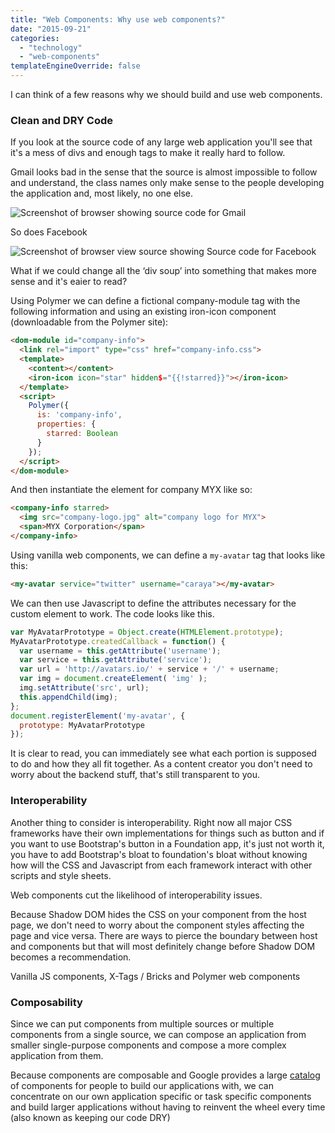 ```yaml
---
title: "Web Components: Why use web components?"
date: "2015-09-21"
categories:
  - "technology"
  - "web-components"
templateEngineOverride: false
---
```


I can think of a few reasons why we should build and use web components.

### Clean and DRY Code

If you look at the source code of any large web application you'll see that it's a mess of divs and enough tags to make it really hard to follow.

Gmail looks bad in the sense that the source is almost impossible to follow and understand, the class names only make sense to the people developing the application and, most likely, no one else.

![Screenshot of browser showing source code for Gmail](https://res.cloudinary.com/dfh6ihzvj/image/upload/c_scale,w_500/f_auto,q_auto/gmail-source)

So does Facebook

![Screenshot of browser view source showing Source code for Facebook](https://res.cloudinary.com/dfh6ihzvj/image/upload/c_scale,w_500/f_auto,q_auto/facebook-source)

What if we could change all the ‘div soup’ into something that makes more sense and it's eaier to read?

Using Polymer we can define a fictional company-module tag with the following information and using an existing iron-icon component (downloadable from the Polymer site):

```html
<dom-module id="company-info">
  <link rel="import" type="css" href="company-info.css">
  <template>
    <content></content>
    <iron-icon icon="star" hidden$="{{!starred}}"></iron-icon>
  </template>
  <script>
    Polymer({
      is: 'company-info',
      properties: {
        starred: Boolean
      }
    });
  </script>
</dom-module>
```

And then instantiate the element for company MYX like so:

```html
<company-info starred>
  <img src="company-logo.jpg" alt="company logo for MYX">
  <span>MYX Corporation</span>
</company-info>
```

Using vanilla web components, we can define a `my-avatar` tag that looks like this:

```html
<my-avatar service="twitter" username="caraya"></my-avatar>
```

We can then use Javascript to define the attributes necessary for the custom element to work. The code looks like this.

```javascript
var MyAvatarPrototype = Object.create(HTMLElement.prototype);
MyAvatarPrototype.createdCallback = function() {
  var username = this.getAttribute('username');
  var service = this.getAttribute('service');
  var url = 'http://avatars.io/' + service + '/' + username;
  var img = document.createElement( 'img' );
  img.setAttribute('src', url);
  this.appendChild(img);
};
document.registerElement('my-avatar', {
  prototype: MyAvatarPrototype
});
```

It is clear to read, you can immediately see what each portion is supposed to do and how they all fit together. As a content creator you don't need to worry about the backend stuff, that's still transparent to you.

### Interoperability

Another thing to consider is interoperability. Right now all major CSS frameworks have their own implementations for things such as button and if you want to use Bootstrap's button in a Foundation app, it's just not worth it, you have to add Bootstrap's bloat to foundation's bloat without knowing how will the CSS and Javascript from each framework interact with other scripts and style sheets.

Web components cut the likelihood of interoperability issues.

Because Shadow DOM hides the CSS on your component from the host page, we don't need to worry about the component styles affecting the page and vice versa. There are ways to pierce the boundary between host and components but that will most definitely change before Shadow DOM becomes a recommendation.

Vanilla JS components, X-Tags / Bricks and Polymer web components

### Composability

Since we can put components from multiple sources or multiple components from a single source, we can compose an application from smaller single-purpose components and compose a more complex application from them.

Because components are composable and Google provides a large [catalog](https://elements.polymer-project.org/) of components for people to build our applications with, we can concentrate on our own application specific or task specific components and build larger applications without having to reinvent the wheel every time (also known as keeping our code DRY)
